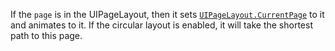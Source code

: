 If the `page` is in the UIPageLayout, then it sets
[`UIPageLayout.CurrentPage`](https://create.roblox.com/docs/reference/engine/classes/UIPageLayout#CurrentPage) to it and animates to it. If the circular
layout is enabled, it will take the shortest path to this page.